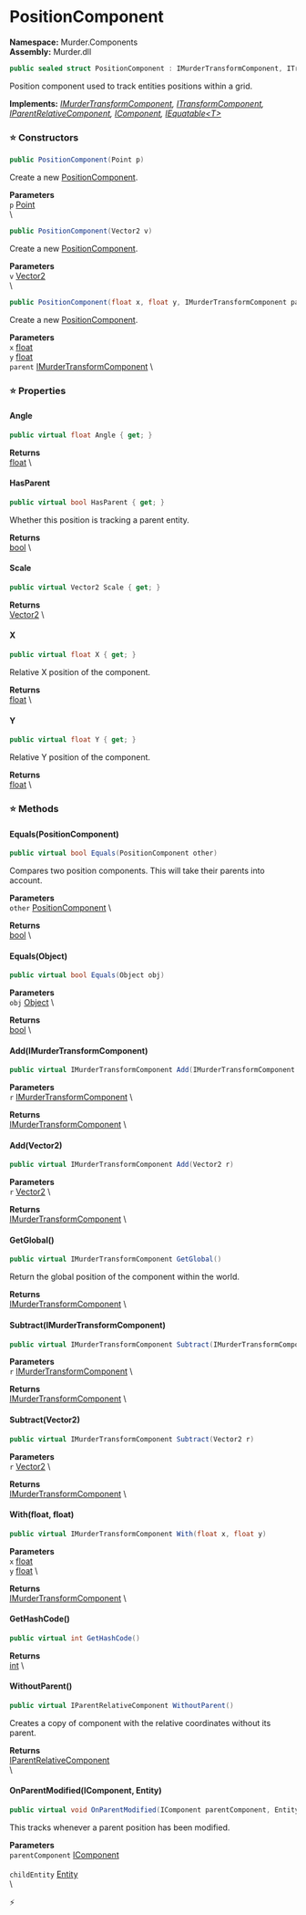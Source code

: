 # PositionComponent

**Namespace:** Murder.Components \
**Assembly:** Murder.dll

```csharp
public sealed struct PositionComponent : IMurderTransformComponent, ITransformComponent, IParentRelativeComponent, IComponent, IEquatable<T>
```

Position component used to track entities positions within a grid.

**Implements:** _[IMurderTransformComponent](../..//Murder/Components/IMurderTransformComponent.html), [ITransformComponent](../..//Bang/Components/ITransformComponent.html), [IParentRelativeComponent](../..//Bang/Components/IParentRelativeComponent.html), [IComponent](../..//Bang/Components/IComponent.html), [IEquatable\<T\>](https://learn.microsoft.com/en-us/dotnet/api/System.IEquatable-1?view=net-7.0)_

### ⭐ Constructors
```csharp
public PositionComponent(Point p)
```

Create a new [PositionComponent](../..//Murder/Components/PositionComponent.html).

**Parameters** \
`p` [Point](../..//Murder/Core/Geometry/Point.html) \
\

```csharp
public PositionComponent(Vector2 v)
```

Create a new [PositionComponent](../..//Murder/Components/PositionComponent.html).

**Parameters** \
`v` [Vector2](../..//Murder/Core/Geometry/Vector2.html) \
\

```csharp
public PositionComponent(float x, float y, IMurderTransformComponent parent)
```

Create a new [PositionComponent](../..//Murder/Components/PositionComponent.html).

**Parameters** \
`x` [float](https://learn.microsoft.com/en-us/dotnet/api/System.Single?view=net-7.0) \
`y` [float](https://learn.microsoft.com/en-us/dotnet/api/System.Single?view=net-7.0) \
`parent` [IMurderTransformComponent](../..//Murder/Components/IMurderTransformComponent.html) \

### ⭐ Properties
#### Angle
```csharp
public virtual float Angle { get; }
```

**Returns** \
[float](https://learn.microsoft.com/en-us/dotnet/api/System.Single?view=net-7.0) \
#### HasParent
```csharp
public virtual bool HasParent { get; }
```

Whether this position is tracking a parent entity.

**Returns** \
[bool](https://learn.microsoft.com/en-us/dotnet/api/System.Boolean?view=net-7.0) \
#### Scale
```csharp
public virtual Vector2 Scale { get; }
```

**Returns** \
[Vector2](../..//Murder/Core/Geometry/Vector2.html) \
#### X
```csharp
public virtual float X { get; }
```

Relative X position of the component.

**Returns** \
[float](https://learn.microsoft.com/en-us/dotnet/api/System.Single?view=net-7.0) \
#### Y
```csharp
public virtual float Y { get; }
```

Relative Y position of the component.

**Returns** \
[float](https://learn.microsoft.com/en-us/dotnet/api/System.Single?view=net-7.0) \
### ⭐ Methods
#### Equals(PositionComponent)
```csharp
public virtual bool Equals(PositionComponent other)
```

Compares two position components. This will take their parents into account.

**Parameters** \
`other` [PositionComponent](../..//Murder/Components/PositionComponent.html) \

**Returns** \
[bool](https://learn.microsoft.com/en-us/dotnet/api/System.Boolean?view=net-7.0) \

#### Equals(Object)
```csharp
public virtual bool Equals(Object obj)
```

**Parameters** \
`obj` [Object](https://learn.microsoft.com/en-us/dotnet/api/System.Object?view=net-7.0) \

**Returns** \
[bool](https://learn.microsoft.com/en-us/dotnet/api/System.Boolean?view=net-7.0) \

#### Add(IMurderTransformComponent)
```csharp
public virtual IMurderTransformComponent Add(IMurderTransformComponent r)
```

**Parameters** \
`r` [IMurderTransformComponent](../..//Murder/Components/IMurderTransformComponent.html) \

**Returns** \
[IMurderTransformComponent](../..//Murder/Components/IMurderTransformComponent.html) \

#### Add(Vector2)
```csharp
public virtual IMurderTransformComponent Add(Vector2 r)
```

**Parameters** \
`r` [Vector2](../..//Murder/Core/Geometry/Vector2.html) \

**Returns** \
[IMurderTransformComponent](../..//Murder/Components/IMurderTransformComponent.html) \

#### GetGlobal()
```csharp
public virtual IMurderTransformComponent GetGlobal()
```

Return the global position of the component within the world.

**Returns** \
[IMurderTransformComponent](../..//Murder/Components/IMurderTransformComponent.html) \

#### Subtract(IMurderTransformComponent)
```csharp
public virtual IMurderTransformComponent Subtract(IMurderTransformComponent r)
```

**Parameters** \
`r` [IMurderTransformComponent](../..//Murder/Components/IMurderTransformComponent.html) \

**Returns** \
[IMurderTransformComponent](../..//Murder/Components/IMurderTransformComponent.html) \

#### Subtract(Vector2)
```csharp
public virtual IMurderTransformComponent Subtract(Vector2 r)
```

**Parameters** \
`r` [Vector2](../..//Murder/Core/Geometry/Vector2.html) \

**Returns** \
[IMurderTransformComponent](../..//Murder/Components/IMurderTransformComponent.html) \

#### With(float, float)
```csharp
public virtual IMurderTransformComponent With(float x, float y)
```

**Parameters** \
`x` [float](https://learn.microsoft.com/en-us/dotnet/api/System.Single?view=net-7.0) \
`y` [float](https://learn.microsoft.com/en-us/dotnet/api/System.Single?view=net-7.0) \

**Returns** \
[IMurderTransformComponent](../..//Murder/Components/IMurderTransformComponent.html) \

#### GetHashCode()
```csharp
public virtual int GetHashCode()
```

**Returns** \
[int](https://learn.microsoft.com/en-us/dotnet/api/System.Int32?view=net-7.0) \

#### WithoutParent()
```csharp
public virtual IParentRelativeComponent WithoutParent()
```

Creates a copy of component with the relative coordinates without its parent.

**Returns** \
[IParentRelativeComponent](../..//Bang/Components/IParentRelativeComponent.html) \
\

#### OnParentModified(IComponent, Entity)
```csharp
public virtual void OnParentModified(IComponent parentComponent, Entity childEntity)
```

This tracks whenever a parent position has been modified.

**Parameters** \
`parentComponent` [IComponent](../..//Bang/Components/IComponent.html) \
\
`childEntity` [Entity](../..//Bang/Entities/Entity.html) \
\



⚡